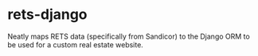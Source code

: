 # rets-django
Neatly maps RETS data (specifically from Sandicor) to the Django ORM to be used for a custom real estate website. 
